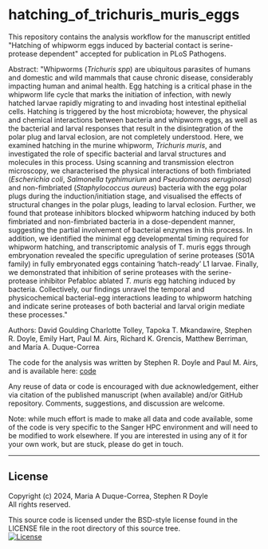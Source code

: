 # hatching_of_trichuris_muris_eggs


This repository contains the analysis workflow for the manuscript entitled "Hatching of whipworm eggs induced by bacterial contact is serine-protease dependent" accepted for publication in PLoS Pathogens.

Abstract: 
"Whipworms (*Trichuris spp*) are ubiquitous parasites of humans and domestic and wild mammals that cause chronic disease, considerably impacting human and animal health. Egg hatching is a critical phase in the whipworm life cycle that marks the initiation of infection, with newly hatched larvae rapidly migrating to and invading host intestinal epithelial cells. Hatching is triggered by the host microbiota; however, the physical and chemical interactions between bacteria and whipworm eggs, as well as the bacterial and larval responses that result in the disintegration of the polar plug and larval eclosion, are not completely understood. Here, we examined hatching in the murine whipworm, *Trichuris muris*, and investigated the role of specific bacterial and larval structures and molecules in this process. Using scanning and transmission electron microscopy, we characterised the physical interactions of both fimbriated (*Escherichia coli*, *Salmonella typhimurium* and *Pseudomonas aeruginosa*) and non-fimbriated (*Staphylococcus aureus*) bacteria with the egg polar plugs during the induction/initiation stage, and visualised the effects of structural changes in the polar plugs, leading to larval eclosion. Further, we found that protease inhibitors blocked whipworm hatching induced by both fimbriated and non-fimbriated bacteria in a dose-dependent manner, suggesting the partial involvement of bacterial enzymes in this process. In addition, we identified the minimal egg developmental timing required for whipworm hatching, and transcriptomic analysis of T. muris eggs through embryonation revealed the specific upregulation of serine proteases (S01A family) in fully embryonated eggs containing ‘hatch-ready’ L1 larvae. Finally, we demonstrated that inhibition of serine proteases with the serine-protease inhibitor Pefabloc ablated *T. muris* egg hatching induced by bacteria. Collectively, our findings unravel the temporal and physicochemical bacterial-egg interactions leading to whipworm hatching and indicate serine proteases of both bacterial and larval origin mediate these processes."

Authors: David Goulding Charlotte Tolley, Tapoka T. Mkandawire, Stephen R. Doyle, Emily Hart, Paul M. Airs, Richard K. Grencis, Matthew Berriman, and María A. Duque-Correa

The code for the analysis was written by Stephen R. Doyle and Paul M. Airs, and is available here: [code](03_code/trichuris_muris_genomics.hatching.md)

Any reuse of data or code is encouraged with due acknowledgement, either via citation of the published manuscript (when available) and/or GitHub repository. Comments, suggestions, and discussion are welcome.

Note: while much effort is made to make all data and code available, some of the code is very specific to the Sanger HPC environment and will need to be modified to work elsewhere. If you are interested in using any of it for your own work, but are stuck, please do get in touch.


******
## License
Copyright (c) 2024, Maria A Duque-Correa, Stephen R Doyle  
All rights reserved.

This source code is licensed under the BSD-style license found in the LICENSE file in the root directory of this source tree.  
[![License](https://img.shields.io/badge/License-BSD%203--Clause-blue.svg)](https://opensource.org/licenses/BSD-3-Clause)
